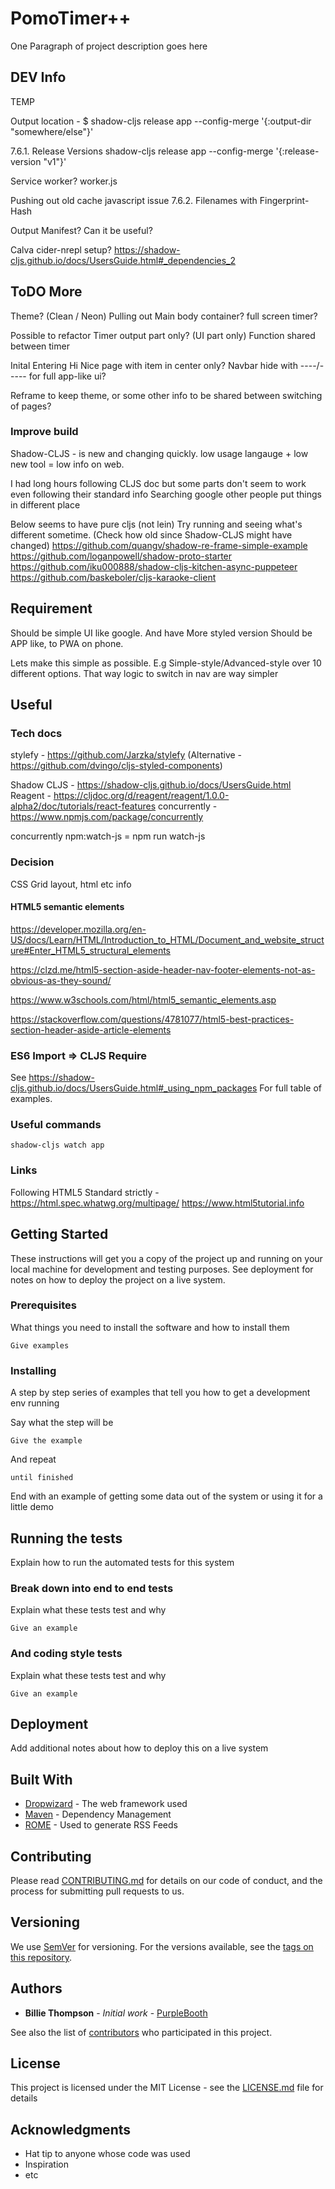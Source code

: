 # PomoTimer++

One Paragraph of project description goes here

## DEV Info
TEMP


Output location - $ shadow-cljs release app --config-merge '{:output-dir "somewhere/else"}'

7.6.1. Release Versions
shadow-cljs release app --config-merge '{:release-version "v1"}'

Service worker?
worker.js

Pushing out old cache javascript issue
7.6.2. Filenames with Fingerprint-Hash

Output Manifest? Can it be useful?

Calva cider-nrepl setup?
https://shadow-cljs.github.io/docs/UsersGuide.html#_dependencies_2

## ToDO More

Theme? (Clean / Neon)
Pulling out Main body container?
full screen timer?

Possible to refactor
    Timer output part only? (UI part only)
    Function shared between timer

Inital Entering Hi Nice page with item in center only?
Navbar hide with ----\/----- for full app-like ui?

Reframe to keep theme, or some other info to be shared between switching of pages?


### Improve build

Shadow-CLJS - is new and changing quickly. low usage langauge + low new tool = low info on web.

I had long hours following CLJS doc but some parts don't seem to work even following their standard info
Searching google other people put things in different place

Below seems to have pure cljs (not lein)
Try running and seeing what's different sometime. (Check how old since Shadow-CLJS might have changed)
https://github.com/quangv/shadow-re-frame-simple-example 
https://github.com/loganpowell/shadow-proto-starter 
https://github.com/iku000888/shadow-cljs-kitchen-async-puppeteer 
https://github.com/baskeboler/cljs-karaoke-client 


## Requirement

Should be simple UI like google.
And have More styled version
Should be APP like, to PWA on phone.

Lets make this simple as possible. E.g Simple-style/Advanced-style over 10 different options.
That way logic to switch in nav are way simpler

## Useful

### Tech docs

stylefy - https://github.com/Jarzka/stylefy
(Alternative - https://github.com/dvingo/cljs-styled-components)

Shadow CLJS - https://shadow-cljs.github.io/docs/UsersGuide.html
Reagent - https://cljdoc.org/d/reagent/reagent/1.0.0-alpha2/doc/tutorials/react-features
concurrently - https://www.npmjs.com/package/concurrently


concurrently npm:watch-js = npm run watch-js


### Decision

CSS Grid layout, html etc info
#### HTML5 semantic elements
https://developer.mozilla.org/en-US/docs/Learn/HTML/Introduction_to_HTML/Document_and_website_structure#Enter_HTML5_structural_elements

https://clzd.me/html5-section-aside-header-nav-footer-elements-not-as-obvious-as-they-sound/

https://www.w3schools.com/html/html5_semantic_elements.asp

https://stackoverflow.com/questions/4781077/html5-best-practices-section-header-aside-article-elements


### ES6 Import => CLJS Require

See https://shadow-cljs.github.io/docs/UsersGuide.html#_using_npm_packages
For full table of examples.


### Useful commands

`shadow-cljs watch app`


### Links

Following HTML5 Standard strictly - https://html.spec.whatwg.org/multipage/ https://www.html5tutorial.info 


## Getting Started

These instructions will get you a copy of the project up and running on your local machine for development and testing purposes. See deployment for notes on how to deploy the project on a live system.


### Prerequisites

What things you need to install the software and how to install them

```
Give examples
```

### Installing

A step by step series of examples that tell you how to get a development env running

Say what the step will be

```
Give the example
```

And repeat

```
until finished
```

End with an example of getting some data out of the system or using it for a little demo

## Running the tests

Explain how to run the automated tests for this system

### Break down into end to end tests

Explain what these tests test and why

```
Give an example
```

### And coding style tests

Explain what these tests test and why

```
Give an example
```

## Deployment

Add additional notes about how to deploy this on a live system

## Built With

* [Dropwizard](http://www.dropwizard.io/1.0.2/docs/) - The web framework used
* [Maven](https://maven.apache.org/) - Dependency Management
* [ROME](https://rometools.github.io/rome/) - Used to generate RSS Feeds

## Contributing

Please read [CONTRIBUTING.md](https://gist.github.com/PurpleBooth/b24679402957c63ec426) for details on our code of conduct, and the process for submitting pull requests to us.

## Versioning

We use [SemVer](http://semver.org/) for versioning. For the versions available, see the [tags on this repository](https://github.com/your/project/tags). 

## Authors

* **Billie Thompson** - *Initial work* - [PurpleBooth](https://github.com/PurpleBooth)

See also the list of [contributors](https://github.com/your/project/contributors) who participated in this project.

## License

This project is licensed under the MIT License - see the [LICENSE.md](LICENSE.md) file for details

## Acknowledgments

* Hat tip to anyone whose code was used
* Inspiration
* etc
